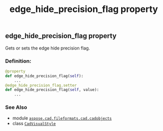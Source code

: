 ﻿---
title: edge_hide_precision_flag property
second_title: Aspose.CAD for Python via .NET API References
description: 
type: docs
weight: 170
url: /python-net/aspose.cad.fileformats.cad.cadobjects/cadvisualstyle/edge_hide_precision_flag/
is_root: false
---

## edge_hide_precision_flag property


Gets or sets the edge hide precision flag.
### Definition:
```python
@property
def edge_hide_precision_flag(self):
    ...
@edge_hide_precision_flag.setter
def edge_hide_precision_flag(self, value):
    ...
```

### See Also
* module [`aspose.cad.fileformats.cad.cadobjects`](../../)
* class [`CadVisualStyle`](/cad/python-net/aspose.cad.fileformats.cad.cadobjects/cadvisualstyle)
